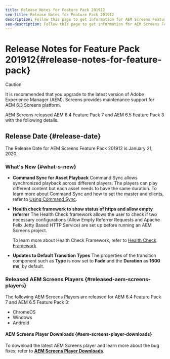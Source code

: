 ```yaml
---
title: Release Notes for Feature Pack 201912
seo-title: Release Notes for Feature Pack 201912
description: Follow this page to get information for AEM Screens Feature Pack 201912 released on January 20, 2020.
seo-description: Follow this page to get information for AEM Screens Feature Pack 201912 released on January 20, 2020.
---
```


# Release Notes for Feature Pack 201912{#release-notes-for-feature-pack}

>[!CAUTION]
>
>It is recommended that you upgrade to the latest version of Adobe Experience Manager (AEM). Screens provides maintenance support for AEM 6.3 Screens platform.

AEM Screens released AEM 6.4 Feature Pack 7 and AEM 6.5 Feature Pack 3 with the following details.

## Release Date {#release-date}

The Release Date for AEM Screens Feature Pack 201912 is January 21, 2020.

### What's New {#what-s-new}

* **Command Sync for Asset Playback**
Command Sync allows synchronized playback across different players. The players can play different content but each asset needs to have the same duration.
   To learn more about Command Sync and how to set the master and clients, refer to [Using Command Sync](using-command-sync.md).

* **Health check framework to show status of https and allow empty referrer**
The Health Check framework allows the user to check if two necessary configurations (Allow Empty Referrer Requests and Apache Felix Jetty Based HTTP Service) are set up before running an AEM Screens project. 

   To learn more about Health Check Framework, refer to [Health Check Framework](/help/user-guide/configuring-screens-introduction.md#health-check-framework).

* **Updates to Default Transition Types**
The properties of the transition component such as **Type** is now set to **Fade** and the **Duration** as **1600 ms**, by default.


### Released AEM Screens Players {#released-aem-screens-players}

The following AEM Screens Players are released for AEM 6.4 Feature Pack 7 and AEM 6.5 Feature Pack 3:

* ChromeOS
* Windows
* Android

#### AEM Screens Player Downloads  {#aem-screens-player-downloads}

To download the latest AEM Screens player and learn more about the bug fixes, refer to [**AEM Screens Player Downloads**](https://download.macromedia.com/screens/).
